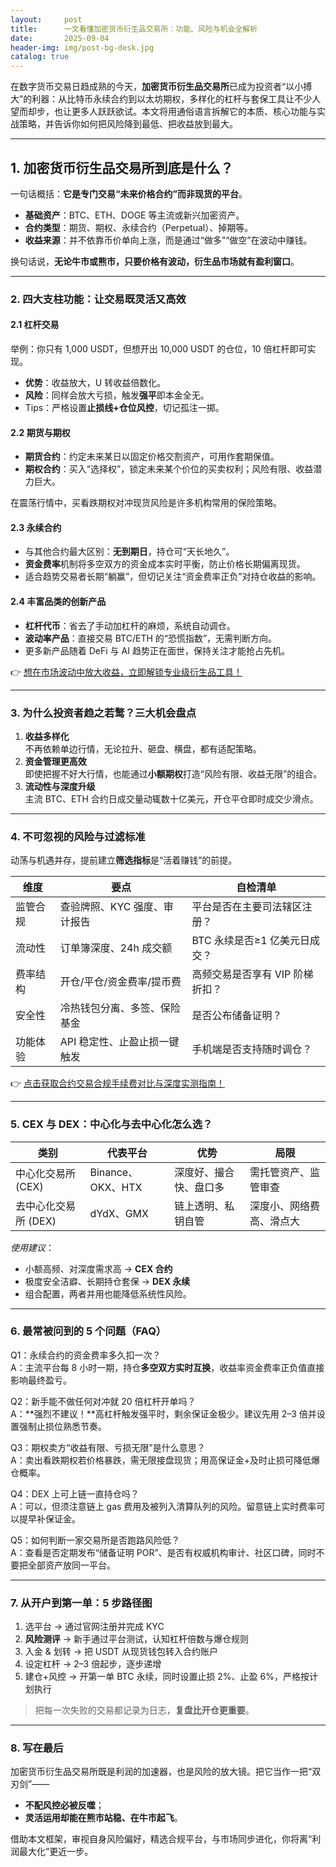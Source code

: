 ```yaml
---
layout:     post
title:      一文看懂加密货币衍生品交易所：功能、风险与机会全解析
date:       2025-09-04
header-img: img/post-bg-desk.jpg
catalog: true
---
```


在数字货币交易日趋成熟的今天，**加密货币衍生品交易所**已成为投资者“以小搏大”的利器：从比特币永续合约到以太坊期权，多样化的杠杆与套保工具让不少人望而却步，也让更多人跃跃欲试。本文将用通俗语言拆解它的本质、核心功能与实战策略，并告诉你如何把风险降到最低、把收益放到最大。

---

## 1. 加密货币衍生品交易所到底是什么？

一句话概括：**它是专门交易“未来价格合约”而非现货的平台**。

- **基础资产**：BTC、ETH、DOGE 等主流或新兴加密资产。  
- **合约类型**：期货、期权、永续合约（Perpetual）、掉期等。  
- **收益来源**：并不依靠币价单向上涨，而是通过“做多”“做空”在波动中赚钱。

换句话说，**无论牛市或熊市，只要价格有波动，衍生品市场就有盈利窗口**。

---

### 2. 四大支柱功能：让交易既灵活又高效

#### 2.1 杠杆交易  
举例：你只有 1,000 USDT，但想开出 10,000 USDT 的仓位，10 倍杠杆即可实现。  

- **优势**：收益放大，U 转收益倍数化。  
- **风险**：同样会放大亏损，触发**强平**即本金全无。  
- Tips：严格设置**止损线+仓位风控**，切记孤注一掷。

#### 2.2 期货与期权  
- **期货合约**：约定未来某日以固定价格交割资产，可用作套期保值。  
- **期权合约**：买入“选择权”，锁定未来某个价位的买卖权利；风险有限、收益潜力巨大。  

在震荡行情中，买看跌期权对冲现货风险是许多机构常用的保险策略。

#### 2.3 永续合约  
- 与其他合约最大区别：**无到期日**，持仓可“天长地久”。  
- **资金费率**机制将多空双方的资金成本实时平衡，防止价格长期偏离现货。  
- 适合趋势交易者长期“躺赢”，但切记关注“资金费率正负”对持仓收益的影响。

#### 2.4 丰富品类的创新产品  
- **杠杆代币**：省去了手动加杠杆的麻烦，系统自动调仓。  
- **波动率产品**：直接交易 BTC/ETH 的“恐慌指数”，无需判断方向。  
- 更多新产品随着 DeFi 与 AI 趋势正在面世，保持关注才能抢占先机。

👉 [想在市场波动中放大收益，立即解锁专业级衍生品工具！](https://okxdog.com/)

---

### 3. 为什么投资者趋之若鹜？三大机会盘点

1. **收益多样化**  
   不再依赖单边行情，无论拉升、砸盘、横盘，都有适配策略。
2. **资金管理更高效**  
   即使把握不好大行情，也能通过**小额期权**打造“风险有限、收益无限”的组合。
3. **流动性与深度升级**  
   主流 BTC、ETH 合约日成交量动辄数十亿美元，开仓平仓即时成交少滑点。

---

### 4. 不可忽视的风险与过滤标准

动荡与机遇并存，提前建立**筛选指标**是“活着赚钱”的前提。

| 维度 | 要点 | 自检清单 |
|------|------|----------|
| 监管合规 | 查验牌照、KYC 强度、审计报告 | 平台是否在主要司法辖区注册？ |
| 流动性 | 订单簿深度、24h 成交额 | BTC 永续是否≥1 亿美元日成交？ |
| 费率结构 | 开仓/平仓/资金费率/提币费 | 高频交易是否享有 VIP 阶梯折扣？ |
| 安全性 | 冷热钱包分离、多签、保险基金 | 是否公布储备证明？ |
| 功能体验 | API 稳定性、止盈止损一键触发 | 手机端是否支持随时调仓？ |

👉 [点击获取合约交易合规手续费对比与深度实测指南！](https://okxdog.com/)

---

### 5. CEX 与 DEX：中心化与去中心化怎么选？

| 类别 | 代表平台 | 优势 | 局限 |
|------|-----------|------|------|
| 中心化交易所 (CEX) | Binance、OKX、HTX | 深度好、撮合快、盘口多 | 需托管资产、监管审查 |
| 去中心化交易所 (DEX) | dYdX、GMX | 链上透明、私钥自管 | 深度小、网络费高、滑点大 |

*使用建议*：  
- 小额高频、对深度需求高 → **CEX 合约**  
- 极度安全洁癖、长期持仓套保 → **DEX 永续**  
- 组合配置，两者并用也能降低系统性风险。

---

### 6. 最常被问到的 5 个问题（FAQ）

Q1：永续合约的资金费率多久扣一次？  
A：主流平台每 8 小时一期，持仓**多空双方实时互换**，收益率资金费率正负值直接影响最终盈亏。

Q2：新手能不做任何对冲就 20 倍杠杆开单吗？  
A：**强烈不建议！**高杠杆触发强平时，剩余保证金极少。建议先用 2–3 倍并设置强制止损位熟悉节奏。

Q3：期权卖方“收益有限、亏损无限”是什么意思？  
A：卖出看跌期权若价格暴跌，需无限接盘现货；用高保证金+及时止损可降低爆仓概率。

Q4：DEX 上可上链一直持仓吗？  
A：可以，但须注意链上 gas 费用及被列入清算队列的风险。留意链上实时费率可以提早补保证金。

Q5：如何判断一家交易所是否跑路风险低？  
A：查看是否定期发布“储备证明 POR”、是否有权威机构审计、社区口碑，同时不要把全部资产放同一平台。

---

### 7. 从开户到第一单：5 步路径图

1. 选平台 → 通过官网注册并完成 KYC 
2. **风险测评** → 新手通过平台测试，认知杠杆倍数与爆仓规则  
3. 入金 & 划转 → 把 USDT 从现货钱包转入合约账户  
4. 设定杠杆 → 2–3 倍起步，逐步递增  
5. 建仓+风控 → 开第一单 BTC 永续，同时设置止损 2%、止盈 6%，严格按计划执行

> 把每一次失败的交易都记录为日志，**复盘比开仓更重要**。

---

### 8. 写在最后

加密货币衍生品交易所既是利润的加速器，也是风险的放大镜。把它当作一把“双刃剑”——  
- **不配风控必被反噬**；  
- **灵活运用却能在熊市站稳、在牛市起飞**。

借助本文框架，审视自身风险偏好，精选合规平台，与市场同步进化，你将离“利润最大化”更近一步。
